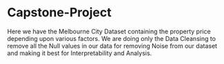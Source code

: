# Capstone-Project

Here we have the Melbourne City Dataset containing the property price depending upon various factors. We are doing only the Data Cleansing to remove all the Null values in our data for removing Noise from our dataset and making it best for Interpretability and Analysis.
